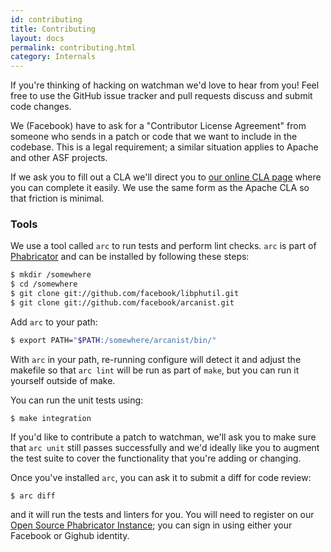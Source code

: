 ```yaml
---
id: contributing
title: Contributing
layout: docs
permalink: contributing.html
category: Internals
---
```


If you're thinking of hacking on watchman we'd love to hear from you!
Feel free to use the GitHub issue tracker and pull requests discuss and
submit code changes.

We (Facebook) have to ask for a "Contributor License Agreement" from someone
who sends in a patch or code that we want to include in the codebase.  This is
a legal requirement; a similar situation applies to Apache and other ASF
projects.

If we ask you to fill out a CLA we'll direct you to [our online CLA
page](https://code.facebook.com/cla) where you can complete it
easily.  We use the same form as the Apache CLA so that friction is minimal.

### Tools

We use a tool called `arc` to run tests and perform lint checks.  `arc` is part
of [Phabricator](http://www.phabricator.org) and can be installed by following
these steps:

```bash
$ mkdir /somewhere
$ cd /somewhere
$ git clone git://github.com/facebook/libphutil.git
$ git clone git://github.com/facebook/arcanist.git
```

Add `arc` to your path:

```bash
$ export PATH="$PATH:/somewhere/arcanist/bin/"
```

With `arc` in your path, re-running configure will detect it and adjust the
makefile so that `arc lint` will be run as part of `make`, but you can run it
yourself outside of make.

You can run the unit tests using:

    $ make integration

If you'd like to contribute a patch to watchman, we'll ask you to make sure
that `arc unit` still passes successfully and we'd ideally like you to augment
the test suite to cover the functionality that you're adding or changing.

Once you've installed `arc`, you can ask it to submit a diff for code review:

    $ arc diff

and it will run the tests and linters for you.  You will need to register on
our [Open Source Phabricator Instance](https://reviews.facebook.net); you
can sign in using either your Facebook or Gighub identity.
